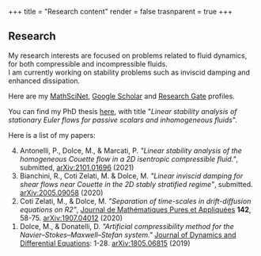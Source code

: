 +++
title = "Research content"
render = false
trasnparent = true
+++

## Research

My research interests are focused on problems related to fluid dynamics,
for both compressible and incompressible fluids.  
I am currently working on stability problems such as inviscid damping
and enhanced dissipation.

Here are my [MathSciNet](https://mathscinet.ams.org/mathscinet/search/author.html?mrauthid=1400737), [Google Scholar](https://scholar.google.com/citations?user=0sJTT28AAAAJ&hl=en) and [Research Gate](https://www.researchgate.net/profile/Michele_Dolce) profiles.

You can find my PhD thesis [here](https://iris.gssi.it/handle/20.500.12571/15111#.YAM8auj7RPY), with title "_Linear stability analysis of stationary Euler flows for passive scalars and inhomogeneous fluids_". 


Here is a list of my papers:

<ol reversed>
<li> Antonelli, P., Dolce, M., & Marcati, P. <i>"Linear stability analysis of the homogeneous Couette flow in a 2D isentropic compressible fluid."</i>, submitted, <a href="https://arxiv.org/abs/2101.01696">arXiv:2101.01696</a> (2021) </li>
<li> Bianchini, R., Coti Zelati, M. & Dolce, M. <i>"Linear inviscid damping for shear flows near Couette in the 2D stably stratified regime"</i>, submitted. <a href="https://arxiv.org/abs/2005.09058">arXiv:2005.09058</a> (2020) </li>
<li> Coti Zelati, M., & Dolce, M. <i>"Separation of time-scales in drift-diffusion equations on R2"</i>, <a href="https://doi.org/10.1016/j.matpur.2020.08.001">Journal de Mathématiques Pures et Appliquées</a> <b>142</b>, 58-75. <a href="http://arxiv.org/abs/1907.04012">arXiv:1907.04012</a> (2020) </li>
<li> Dolce, M., & Donatelli, D. <i>"Artificial compressibility method for the Navier–Stokes–Maxwell–Stefan system."</i> <a href="https://doi.org/10.1007/s10884-019-09808-4">Journal of Dynamics and Differential Equations</a>: 1-28. <a href="https://arxiv.org/abs/1805.06815">arXiv:1805.06815</a> (2019) </li>
</ol>
